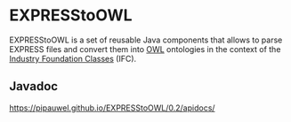 # EXPRESStoOWL
EXPRESStoOWL is a set of reusable Java components that allows to parse EXPRESS files and convert them into [OWL](https://www.w3.org/standards/techs/owl) ontologies in the context of the [Industry Foundation Classes](http://www.buildingsmart-tech.org/specifications/ifc-overview) (IFC). 

## Javadoc
https://pipauwel.github.io/EXPRESStoOWL/0.2/apidocs/